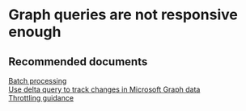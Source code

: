 <properties
	pageTitle="Graph queries are not responsive enough"
	description="Graph queries are not responsive enough"
	service="microsoft.aad"
	resource=""
	authors="PatAltimore"
	displayOrder=""
	selfHelpType="generic"
	supportTopicIds="32134064"
	resourceTags=""
	productPesIds="14785"
	cloudEnvironments="public"
/>

# Graph queries are not responsive enough

## **Recommended documents**
[Batch processing](https://msdn.microsoft.com/en-us/Library/Azure/Ad/Graph/howto/azure-ad-graph-api-batch-processing)<br>
[Use delta query to track changes in Microsoft Graph data](https://developer.microsoft.com/en-us/graph/docs/concepts/delta_query_overview)<br>
[Throttling guidance](https://msdn.microsoft.com/en-us/library/azure/ad/graph/howto/azure-ad-graph-api-throttling)